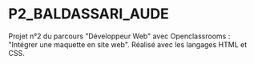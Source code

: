 # P2_BALDASSARI_AUDE
Projet n°2 du parcours "Développeur Web" avec Openclassrooms : "Intégrer une maquette en site web".
Réalisé avec les langages HTML et CSS.
